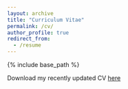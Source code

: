 ```yaml
---
layout: archive
title: "Curriculum Vitae"
permalink: /cv/
author_profile: true
redirect_from:
  - /resume
---
```


{% include base_path %}

Download my recently updated CV [here](http://anna-jaskiewicz.github.io/files/AnnaJaskiewicz_CV.pdf)
